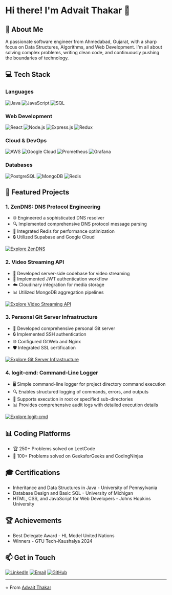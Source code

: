 # Hi there! I'm Advait Thakar 👋

## 🚀 About Me

A passionate software engineer from Ahmedabad, Gujarat, with a sharp focus on Data Structures, Algorithms, and Web Development. I'm all about solving complex problems, writing clean code, and continuously pushing the boundaries of technology.

## 💻 Tech Stack

### Languages

![Java](https://img.shields.io/badge/Java-ED8B00?style=for-the-badge&logo=java&logoColor=white) ![JavaScript](https://img.shields.io/badge/JavaScript-F7DF1E?style=for-the-badge&logo=javascript&logoColor=black) ![SQL](https://img.shields.io/badge/SQL-4479A1?style=for-the-badge&logo=postgresql&logoColor=white)

### Web Development

![React](https://img.shields.io/badge/React-61DAFB?style=for-the-badge&logo=react&logoColor=black) ![Node.js](https://img.shields.io/badge/Node.js-43853D?style=for-the-badge&logo=node.js&logoColor=white) ![Express.js](https://img.shields.io/badge/Express.js-404D59?style=for-the-badge) ![Redux](https://img.shields.io/badge/Redux-593D88?style=for-the-badge&logo=redux&logoColor=white)

### Cloud & DevOps

![AWS](https://img.shields.io/badge/AWS-232F3E?style=for-the-badge&logo=amazon-aws&logoColor=white) ![Google Cloud](https://img.shields.io/badge/Google_Cloud-4285F4?style=for-the-badge&logo=google-cloud&logoColor=white) ![Prometheus](https://img.shields.io/badge/Prometheus-E6522C?style=for-the-badge&logo=prometheus&logoColor=white) ![Grafana](https://img.shields.io/badge/Grafana-F46800?style=for-the-badge&logo=grafana&logoColor=white)

### Databases

![PostgreSQL](https://img.shields.io/badge/PostgreSQL-316192?style=for-the-badge&logo=postgresql&logoColor=white) ![MongoDB](https://img.shields.io/badge/MongoDB-4EA94B?style=for-the-badge&logo=mongodb&logoColor=white) ![Redis](https://img.shields.io/badge/Redis-DC382D?style=for-the-badge&logo=redis&logoColor=white)

## 🚀 Featured Projects

### 1. ZenDNS: DNS Protocol Engineering

-   🌐 Engineered a sophisticated DNS resolver
-   🔍 Implemented comprehensive DNS protocol message parsing
-   🚀 Integrated Redis for performance optimization
-   🔒 Utilized Supabase and Google Cloud

[![Explore ZenDNS](https://img.shields.io/badge/Explore-GitHub-black?style=for-the-badge&logo=github)](https://github.com/advait-thakar/ZenDNS)

### 2. Video Streaming API

-   🎥 Developed server-side codebase for video streaming
-   🔐 Implemented JWT authentication workflow
-   ☁️ Cloudinary integration for media storage
-   📊 Utilized MongoDB aggregation pipelines

[![Explore Video Streaming API](https://img.shields.io/badge/Explore-GitHub-black?style=for-the-badge&logo=github)](https://github.com/advait-thakar/video-streaming-api)

### 3. Personal Git Server Infrastructure

-   🔧 Developed comprehensive personal Git server
-   🔒 Implemented SSH authentication
-   🌐 Configured GitWeb and Nginx
-   🛡️ Integrated SSL certification

[![Explore Git Server Infrastructure](https://img.shields.io/badge/Explore-GitHub-black?style=for-the-badge&logo=github)](https://github.com/advait-thakar/personal-git-server)

### 4. logit-cmd: Command-Line Logger

-   🖥️ Simple command-line logger for project directory command execution
-   🔍 Enables structured logging of commands, errors, and outputs
-   🚀 Supports execution in root or specified sub-directories
-   📊 Provides comprehensive audit logs with detailed execution details

[![Explore logit-cmd](https://img.shields.io/badge/Explore-GitHub-black?style=for-the-badge&logo=github)](https://github.com/advait-thakar/logit-cmd)

## 📊 Coding Platforms

-   🏆 250+ Problems solved on LeetCode
-   🧩 100+ Problems solved on GeeksforGeeks and CodingNinjas

## 🎓 Certifications

-   Inheritance and Data Structures in Java - University of Pennsylvania
-   Database Design and Basic SQL - University of Michigan
-   HTML, CSS, and JavaScript for Web Developers - Johns Hopkins University

## 🏆 Achievements

-   Best Delegate Award - HL Model United Nations
-   Winners - GTU Tech-Kaushalya 2024

## 📫 Get in Touch

[![LinkedIn](https://img.shields.io/badge/LinkedIn-0077B5?style=for-the-badge&logo=linkedin&logoColor=white)](https://www.linkedin.com/in/advait-thakar) [![Email](https://img.shields.io/badge/Email-D14836?style=for-the-badge&logo=gmail&logoColor=white)](mailto:thakaradvait1804@gmail.com) [![GitHub](https://img.shields.io/badge/GitHub-100000?style=for-the-badge&logo=github&logoColor=white)](https://github.com/advait-thakar)

----------

⭐️ From [Advait Thakar](https://github.com/advait-thakar)
